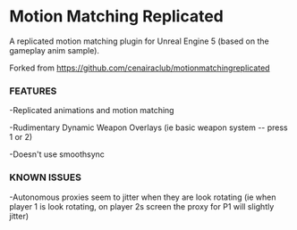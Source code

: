 # Motion Matching Replicated
A replicated motion matching plugin for Unreal Engine 5 (based on the gameplay anim sample).

Forked from https://github.com/cenairaclub/motionmatchingreplicated

### FEATURES

-Replicated animations and motion matching

-Rudimentary Dynamic Weapon Overlays (ie basic weapon system -- press 1 or 2)

-Doesn't use smoothsync

### KNOWN ISSUES

-Autonomous proxies seem to jitter when they are look rotating (ie when player 1 is look rotating, on player 2s screen the proxy for P1 will slightly jitter)
